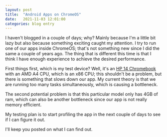 ```yaml
---
layout: post
title:  "Android Apps on ChromeOS"
date:   2021-11-03 12:01:00
categories: blog entry
---
```

I haven't blogged in a couple of days; why? Mainly because I'm a little bit lazy but also because something exciting
caught my attention. I try to run one of our apps inside ChromeOS; that's not something new since I did the same a couple of years ago.
The thing that is different this time is that I think I have enough experience to achieve the desired performance.

First things first, which is my test device? Well, it's an [HP 14 Chromebook][hp-14-chromebook] with an AMD A4 CPU, which is an x86 CPU; this shouldn't be a problem, but there is something that slows down our app. My current theory is that we are running too many tasks simultaneously, which is causing a bottleneck.

The second potential problem is that this particular model only has 4GB of ram, which can also be another bottleneck since our app is not really memory efficient.

My testing plan is to start profiling the app in the next couple of days to see if I can figure it out.

I'll keep you posted on what I can find out.

[hp-14-chromebook]: https://www.amazon.com/HP-Chromebook-180-degree-14-db0020nr-Chalkboard/dp/B07M8QVNKG